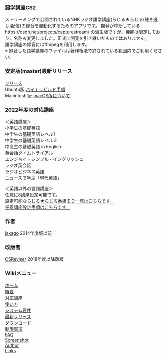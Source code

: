 ### 語学講座CS2
ストリーミングで公開されているNHKラジオ語学講座(らじる★らじる(聴き逃し)配信)の録音を自動化するためのアプリです。 開発が中断しているhttps://osdn.net/projects/capturestream/  の派生版ですが、機能は限定しており、名称も変更しました。正式に開発を引き継いだものではありません。                            
語学講座の録音にはffmpegを利用します。              
※ 録音した語学講座のファイルは著作権法で許されている範囲内でご利用ください。       
   
### 安定版(master)最新リリース  
[リリース](https://github.com/CSReviser/CaptureStream2/releases)    
Ubuntu版:[バイナリビルド手順](https://github.com/CSReviser/CS-English/wiki/ubuntuビルド手順)                          
Macintosh版: [macOS版について](https://github.com/CSReviser/CS-English/wiki/Macintosh%E7%89%88)                          

### 2022年度の対応講座            
＜英語講座＞  
小学生の基礎英語  
中学生の基礎英語レベル1  
中学生の基礎英語レベル２  
中高生の基礎英語 in English  
英会話タイムトライアル   
エンジョイ・シンプル・イングリッシュ        
ラジオ英会話  
ラジオビジネス英語   
ニュースで学ぶ「現代英語」        

＜英語以外の言語講座＞     
任意に8講座設定可能です。           
設定可能な[らじる★らじる番組ＩＤ一覧はこちらです。](https://github.com/CSReviser/CS-English/wiki/%E3%82%89%E3%81%98%E3%82%8B%E2%98%85%E3%82%89%E3%81%98%E3%82%8B%E7%95%AA%E7%B5%84%EF%BC%A9%EF%BC%A4%E4%B8%80%E8%A6%A7)                                 
[任意講座設定手順はこちらです。](https://github.com/CSReviser/CS-English/wiki/%E4%BB%BB%E6%84%8F%E3%82%89%E3%81%98%E3%82%8B%E7%95%AA%E7%B5%84%E8%A8%AD%E5%AE%9A%E6%89%8B%E9%A0%86)                 
     

### 作者  
[jakago](https://github.com/jakago) 2014年度版以前  
### 改版者  
[CSReviser](https://github.com/CSReviser) 2018年度以降改版    
    
    
    
### Wikiメニュー
[ホーム](https://github.com/CSReviser/CS-English/wiki/CS-English)   
[概要](https://github.com/CSReviser/CS-English/wiki/%E6%A6%82%E8%A6%81)   
[対応講座](https://github.com/CSReviser/CS-English/wiki/%E5%AF%BE%E5%BF%9C%E8%AC%9B%E5%BA%A7)    
[使い方](https://github.com/CSReviser/CS-English/wiki/%E4%BD%BF%E3%81%84%E6%96%B9)   
[システム要件](https://github.com/CSReviser/CS-English/wiki/%E3%82%B7%E3%82%B9%E3%83%86%E3%83%A0%E8%A6%81%E4%BB%B6)   
[最新リリース](https://github.com/CSReviser/CaptureStream/wiki/%E6%9C%80%E6%96%B0%E3%83%AA%E3%83%AA%E3%83%BC%E3%82%B9)   
[ダウンロード](https://github.com/CSReviser/CS-English/releases)   
[制限事項](https://github.com/CSReviser/CaptureStream/wiki/%E5%88%B6%E9%99%90%E4%BA%8B%E9%A0%85)   
[FAQ](https://github.com/CSReviser/CaptureStream/wiki/FAQ)   
[Screenshot](https://github.com/CSReviser/CaptureStream/wiki/スクリーンショット)   
[Author](https://github.com/CSReviser/CaptureStream/wiki/作者・改版者)   
[Links](https://github.com/CSReviser/CaptureStream/wiki/リンク/)   


